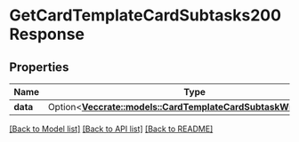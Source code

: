 # GetCardTemplateCardSubtasks200Response

## Properties

Name | Type | Description | Notes
------------ | ------------- | ------------- | -------------
**data** | Option<[**Vec<crate::models::CardTemplateCardSubtaskWithPosition>**](CardTemplateCardSubtaskWithPosition.md)> |  | [optional]

[[Back to Model list]](../README.md#documentation-for-models) [[Back to API list]](../README.md#documentation-for-api-endpoints) [[Back to README]](../README.md)


